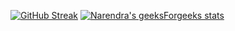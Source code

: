 [![GitHub Streak](https://streak-stats.demolab.com/?user=sayandeeps)](https://git.io/streak-stats) [![Narendra's geeksForgeeks stats](https://geeks-for-geeks-stats-api-napiyo.vercel.app/?userName=sayandeepsharma10
)](https://www.geeksforgeeks.org/user/sayandeepsharma10/)
